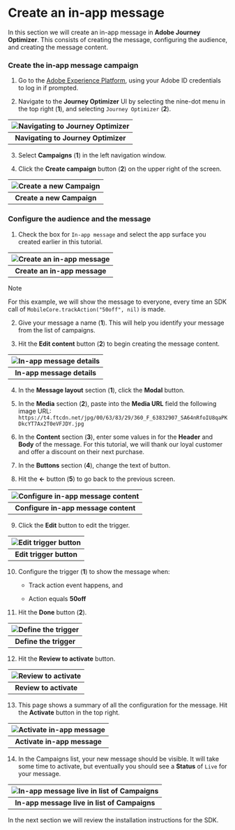 # Create an in-app message

 In this section we will create an in-app message in **Adobe Journey Optimizer**. This consists of creating the message, configuring the audience, and creating the message content.

### Create the in-app message campaign

1. Go to the [Adobe Experience Platform](https://experience.adobe.com/#/platform), using your Adobe ID credentials to log in if prompted.

2. Navigate to the **Journey Optimizer** UI by selecting the nine-dot menu in the top right (**1**), and selecting `Journey Optimizer` (**2**).

| ![Navigating to Journey Optimizer](assets/ajo-nav.png?raw=true) |
| :---: |
| **Navigating to Journey Optimizer** |

3. Select **Campaigns** (**1**) in the left navigation window.

4. Click the **Create campaign** button (**2**) on the upper right of the screen.

| ![Create a new Campaign](assets/ajo-create-campaign.png?raw=true) |
| :---: |
| **Create a new Campaign** |

### Configure the audience and the message

1. Check the box for `In-app message` and select the app surface you created earlier in this tutorial.

| ![Create an in-app message](assets/ajo-create-iam.png?raw=true) |
| :---: |
| **Create an in-app message** |

> [!NOTE]
> For this example, we will show the message to everyone, every time an SDK call of `MobileCore.trackAction("50off", nil)` is made.

2. Give your message a name (**1**).  This will help you identify your message from the list of campaigns.

3. Hit the **Edit content** button (**2**) to begin creating the message content.

| ![In-app message details](assets/ajo-iam-draft.png?raw=true) |
| :---: |
| **In-app message details** |

4. In the **Message layout** section (**1**), click the **Modal** button.

5. In the **Media** section (**2**), paste into the **Media URL** field the following image URL: `https://t4.ftcdn.net/jpg/00/63/83/29/360_F_63832907_SA64nRfoIU8qaPKDkcYT7Ax2T0eVFJDY.jpg`

6. In the **Content** section (**3**), enter some values in for the **Header** and **Body** of the message. For this tutorial, we will thank our loyal customer and offer a discount on their next purchase.

7. In the **Buttons** section (**4**), change the text of button.

8. Hit the **<-** button (**5**) to go back to the previous screen.

| ![Configure in-app message content](assets/ajo-iam-content.png?raw=true) |
| :---: |
| **Configure in-app message content** |

9. Click the **Edit** button to edit the trigger.

| ![Edit trigger button](assets/ajo-iam-edit-trigger.png?raw=true) |
| :---: |
| **Edit trigger button** |

10. Configure the trigger (**1**) to show the message when:

    - Track action event happens, and

    - Action equals **50off**

11. Hit the **Done** button (**2**).

| ![Define the trigger](assets/ajo-iam-trigger-details.png?raw=true) |
| :---: |
| **Define the trigger** |

12. Hit the **Review to activate** button.

| ![Review to activate](assets/ajo-iam-review-to-activate.png?raw=true) |
| :---: |
| **Review to activate** |

13. This page shows a summary of all the configuration for the message.  Hit the **Activate** button in the top right.

| ![Activate in-app message](assets/ajo-iam-review.png?raw=true) |
| :---: |
| **Activate in-app message** |

14. In the Campaigns list, your new message should be visible.  It will take some time to activate, but eventually you should see a **Status** of `Live` for your message.

| ![In-app message live in list of Campaigns](assets/ajo-iam-activated.png?raw=true) |
| :---: |
| **In-app message live in list of Campaigns** |

In the next section we will review the installation instructions for the SDK.
